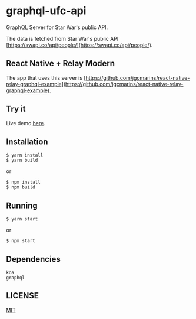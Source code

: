 # graphql-ufc-api

GraphQL Server for Star War's public API.

The data is fetched from Star War's public API: [https://swapi.co/api/people/](https://swapi.co/api/people/).

## React Native + Relay Modern
The app that uses this server is [https://github.com/jgcmarins/react-native-relay-graphql-example](https://github.com/jgcmarins/react-native-relay-graphql-example).

## Try it
Live demo [here](https://graphql-sw-api.now.sh/).

## Installation
```
$ yarn install
$ yarn build
```
or
```
$ npm install
$ npm build
```

## Running
```
$ yarn start
```
or
```
$ npm start
```

## Dependencies
```
koa
graphql
```

## LICENSE
[MIT](https://github.com/jgfidelis/graphql-sw-api/blob/master/LICENSE)
